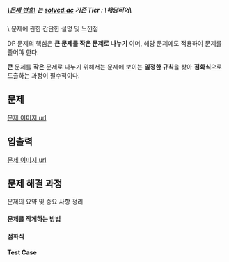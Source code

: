 ##### [\\문제 번호\\](\\url\\) 는 [solved.ac](https://solved.ac) 기준 Tier : \\해당티어\\



\\ 문제에 관한 간단한 설명 및 느낀점

DP 문제의 핵심은 **큰 문제를 작은 문제로 나누기** 이며, 해당 문제에도 적용하여 문제를 풀어야 한다.

**큰** 문제를 **작은** 문제로 나누기 위해서는 문제에 보이는 **일정한 규칙**을 찾아 **점화식**으로 도출하는 과정이 필수적이다.

## 문제
[문제  이미지 url]()
## 입출력
[문제  이미지 url]()

## 문제 해결 과정

문제의 요약 및 중요 사항 정리

#### 문제를 작게하는 방법

#### 점화식

#### Test Case